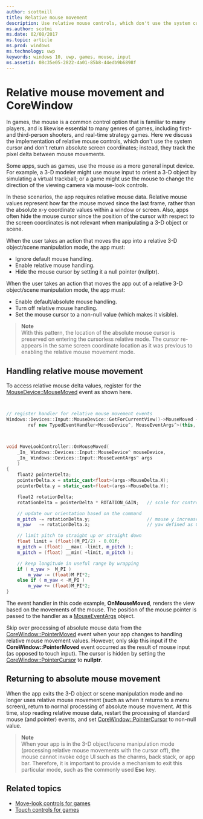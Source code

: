 ```yaml
---
author: scottmill
title: Relative mouse movement
description: Use relative mouse controls, which don't use the system cursor and don't return absolute screen coordinates, to track the pixel delta between mouse movements in games.
ms.author: scotmi
ms.date: 02/08/2017
ms.topic: article
ms.prod: windows
ms.technology: uwp
keywords: windows 10, uwp, games, mouse, input
ms.assetid: 08c35e05-2822-4a01-85b8-44edb9b6898f
---
```


# Relative mouse movement and CoreWindow

In games, the mouse is a common control option that is familiar to many players, and is likewise essential to many genres of games, including first- and third-person shooters, and real-time strategy games. Here we discuss the implementation of relative mouse controls, which don't use the system cursor and don't return absolute screen coordinates; instead, they track the pixel delta between mouse movements.

Some apps, such as games, use the mouse as a more general input device. For example, a 3-D modeler might use mouse input to orient a 3-D object by simulating a virtual trackball; or a game might use the mouse to change the direction of the viewing camera via mouse-look controls. 

In these scenarios, the app requires relative mouse data. Relative mouse values represent how far the mouse moved since the last frame, rather than the absolute x-y coordinate values within a window or screen. Also, apps often hide the mouse cursor since the position of the cursor with respect to the screen coordinates is not relevant when manipulating a 3-D object or scene. 

When the user takes an action that moves the app into a relative 3-D object/scene manipulation mode, the app must: 
- Ignore default mouse handling.
- Enable relative mouse handling.
- Hide the mouse cursor by setting it a null pointer (nullptr). 

When the user takes an action that moves the app out of a relative 3-D object/scene manipulation mode, the app must: 
- Enable default/absolute mouse handling.
- Turn off relative mouse handling. 
- Set the mouse cursor to a non-null value (which makes it visible).

> **Note**  
With this pattern, the location of the absolute mouse cursor is preserved on entering the cursorless relative mode. The cursor re-appears in the same screen coordinate location as it was previous to enabling the relative mouse movement mode.

 

## Handling relative mouse movement


To access relative mouse delta values, register for the [MouseDevice::MouseMoved](https://msdn.microsoft.com/library/windows/apps/xaml/windows.devices.input.mousedevice.mousemoved.aspx) event as shown here.


```cpp


// register handler for relative mouse movement events
Windows::Devices::Input::MouseDevice::GetForCurrentView()->MouseMoved +=
        ref new TypedEventHandler<MouseDevice^, MouseEventArgs^>(this, &MoveLookController::OnMouseMoved);


```

```cpp


void MoveLookController::OnMouseMoved(
    _In_ Windows::Devices::Input::MouseDevice^ mouseDevice,
    _In_ Windows::Devices::Input::MouseEventArgs^ args
    )
{
    float2 pointerDelta;
    pointerDelta.x = static_cast<float>(args->MouseDelta.X);
    pointerDelta.y = static_cast<float>(args->MouseDelta.Y);

    float2 rotationDelta;
    rotationDelta = pointerDelta * ROTATION_GAIN;	// scale for control sensitivity

    // update our orientation based on the command
    m_pitch -= rotationDelta.y;						// mouse y increases down, but pitch increases up
    m_yaw   -= rotationDelta.x;						// yaw defined as CCW around y-axis

    // limit pitch to straight up or straight down
    float limit = (float)(M_PI/2) - 0.01f;
    m_pitch = (float) __max( -limit, m_pitch );
    m_pitch = (float) __min( +limit, m_pitch );

    // keep longitude in useful range by wrapping
    if ( m_yaw >  M_PI )
        m_yaw -= (float)M_PI*2;
    else if ( m_yaw < -M_PI )
        m_yaw += (float)M_PI*2;
}

```

The event handler in this code example, **OnMouseMoved**, renders the view based on the movements of the mouse. The position of the mouse pointer is passed to the handler as a [MouseEventArgs](https://msdn.microsoft.com/library/windows/apps/xaml/windows.devices.input.mouseeventargs.aspx) object. 

Skip over processing of absolute mouse data from the [CoreWindow::PointerMoved](https://msdn.microsoft.com/library/windows/apps/xaml/windows.ui.core.corewindow.pointermoved.aspx) event when your app changes to handling relative mouse movement values. However, only skip this input if the **CoreWindow::PointerMoved** event occurred as the result of mouse input (as opposed to touch input). The cursor is hidden by setting the [CoreWindow::PointerCursor](https://msdn.microsoft.com/library/windows/apps/xaml/windows.ui.core.corewindow.pointercursor.aspx) to **nullptr**. 

## Returning to absolute mouse movement

When the app exits the 3-D object or scene manipulation mode and no longer uses relative mouse movement (such as when it returns to a menu screen), return to normal processing of absolute mouse movement. At this time, stop reading relative mouse data, restart the processing of standard mouse (and pointer) events, and set [CoreWindow::PointerCursor](https://msdn.microsoft.com/library/windows/apps/xaml/windows.ui.core.corewindow.pointercursor.aspx) to non-null value. 

> **Note**  
When your app is in the 3-D object/scene manipulation mode (processing relative mouse movements with the cursor off), the mouse cannot invoke edge UI such as the charms, back stack, or app bar. Therefore, it is important to provide a mechanism to exit this particular mode, such as the commonly used **Esc** key.

## Related topics

* [Move-look controls for games](tutorial--adding-move-look-controls-to-your-directx-game.md) 
* [Touch controls for games](tutorial--adding-touch-controls-to-your-directx-game.md)